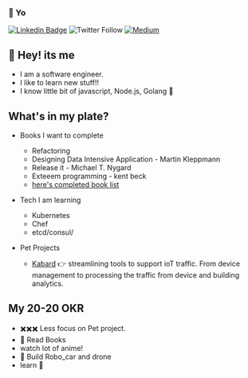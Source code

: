 ### :metal: Yo 

[![Linkedin Badge](https://img.shields.io/badge/-anandpathak-0f4c75?style=for-the-badge&logo=Linkedin&logoColor=white&link=https://www.linkedin.com/in/anand-pathak-991911ab/)](https://www.linkedin.com/in/anand-pathak-991911ab/) 
![Twitter Follow](https://img.shields.io/twitter/follow/anandpathak69?color=00b7c2&label=Twitter&logo=00bcd4&logoColor=00bcd4&style=for-the-badge)
[![Medium](https://img.shields.io/badge/-anandpathak69-1b262c?style=for-the-badge&color=1b262c&logo=Medium&logoColor=3b5249&link=https://medium.com/@anandpathak69)](https://medium.com/@anandpathak69) 

## :wave: Hey! its me 

 - I am a software engineer.
 - I like to learn new stuff!!
 - I know little bit of javascript, Node.js, Golang :bow:


## What's in my plate? 

 - Books I want to complete
     - Refactoring 
     - Designing Data Intensive Application - Martin Kleppmann
     - Release it - Michael T. Nygard
     - Exteeem programming - kent beck
     - [here's completed book list](https://www.goodreads.com/user/show/94870847-anand-pathak)
 
 - Tech I am learning
     - Kubernetes
     - Chef
     - etcd/consul/
     
 - Pet Projects 
     - [Kabard](https://github.com/kabard) :point_right: streamlining tools to support ioT traffic. From device management to processing the traffic from device and building analytics.
  
##  My 20-20 OKR
 - :heavy_multiplication_x::heavy_multiplication_x::heavy_multiplication_x: Less focus on Pet project. 
 - :book: Read Books 
 - watch lot of anime!
 - :robot: Build Robo_car and drone  
 - learn :guitar:
